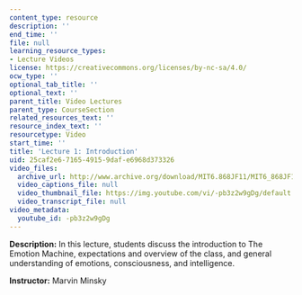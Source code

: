 ```yaml
---
content_type: resource
description: ''
end_time: ''
file: null
learning_resource_types:
- Lecture Videos
license: https://creativecommons.org/licenses/by-nc-sa/4.0/
ocw_type: ''
optional_tab_title: ''
optional_text: ''
parent_title: Video Lectures
parent_type: CourseSection
related_resources_text: ''
resource_index_text: ''
resourcetype: Video
start_time: ''
title: 'Lecture 1: Introduction'
uid: 25caf2e6-7165-4915-9daf-e6968d373326
video_files:
  archive_url: http://www.archive.org/download/MIT6.868JF11/MIT6_868JF11_lec01_300k.mp4
  video_captions_file: null
  video_thumbnail_file: https://img.youtube.com/vi/-pb3z2w9gDg/default.jpg
  video_transcript_file: null
video_metadata:
  youtube_id: -pb3z2w9gDg
---
```


**Description:** In this lecture, students discuss the introduction to The Emotion Machine, expectations and overview of the class, and general understanding of emotions, consciousness, and intelligence.

**Instructor:** Marvin Minsky

